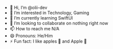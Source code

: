 - 👋 Hi, I’m @olii-dev
- 👀 I’m interested in Technology, Gaming
- 🌱 I’m currently learning SwiftUI
- 💞️ I’m looking to collaborate on nothing right now
- 📫 How to reach me N/A
- 😄 Pronouns: He/Him
- ⚡ Fun fact: I like apples 🍎 and Apple 

<!---
olii-dev/olii-dev is a ✨ special ✨ repository because its `README.md` (this file) appears on your GitHub profile.
You can click the Preview link to take a look at your changes.
--->

